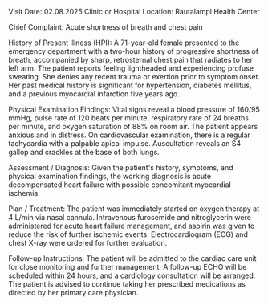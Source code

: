  Visit Date: 02.08.2025
Clinic or Hospital Location: Rautalampi Health Center

Chief Complaint: Acute shortness of breath and chest pain

History of Present Illness (HPI): A 71-year-old female presented to the emergency department with a two-hour history of progressive shortness of breath, accompanied by sharp, retrosternal chest pain that radiates to her left arm. The patient reports feeling lightheaded and experiencing profuse sweating. She denies any recent trauma or exertion prior to symptom onset. Her past medical history is significant for hypertension, diabetes mellitus, and a previous myocardial infarction five years ago.

Physical Examination Findings: Vital signs reveal a blood pressure of 160/95 mmHg, pulse rate of 120 beats per minute, respiratory rate of 24 breaths per minute, and oxygen saturation of 88% on room air. The patient appears anxious and in distress. On cardiovascular examination, there is a regular tachycardia with a palpable apical impulse. Auscultation reveals an S4 gallop and crackles at the base of both lungs.

Assessment / Diagnosis: Given the patient's history, symptoms, and physical examination findings, the working diagnosis is acute decompensated heart failure with possible concomitant myocardial ischemia.

Plan / Treatment: The patient was immediately started on oxygen therapy at 4 L/min via nasal cannula. Intravenous furosemide and nitroglycerin were administered for acute heart failure management, and aspirin was given to reduce the risk of further ischemic events. Electrocardiogram (ECG) and chest X-ray were ordered for further evaluation.

Follow-up Instructions: The patient will be admitted to the cardiac care unit for close monitoring and further management. A follow-up ECHO will be scheduled within 24 hours, and a cardiology consultation will be arranged. The patient is advised to continue taking her prescribed medications as directed by her primary care physician.
